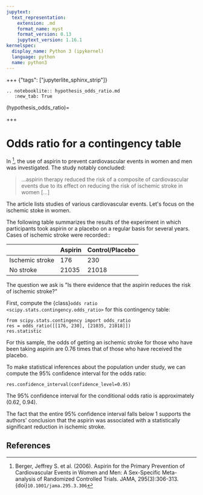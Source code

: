 ```yaml
---
jupytext:
  text_representation:
    extension: .md
    format_name: myst
    format_version: 0.13
    jupytext_version: 1.16.1
kernelspec:
  display_name: Python 3 (ipykernel)
  language: python
  name: python3
---
```


+++ {"tags": ["jupyterlite_sphinx_strip"]}

```{eval-rst}
.. notebooklite:: hypothesis_odds_ratio.md
   :new_tab: True
```

(hypothesis_odds_ratio)=

+++

# Odds ratio for a contingency table

In [^1], the use of aspirin to prevent cardiovascular events in women and men
was investigated. The study notably concluded:

> ...aspirin therapy reduced the risk of a composite of
> cardiovascular events due to its effect on reducing the risk of
> ischemic stroke in women [...]

The article lists studies of various cardiovascular events. Let's focus on the
ischemic stoke in women.

The following table summarizes the results of the experiment in which
participants took aspirin or a placebo on a regular basis for several years.
Cases of ischemic stroke were recorded::

|                 |    Aspirin    | Control/Placebo |
|-----------------|---------------|-----------------|
| Ischemic stroke |       176     |        230      |
| No stroke       |     21035     |      21018      |

The question we ask is "Is there evidence that the aspirin reduces the risk of
ischemic stroke?"

First, compute the {class}`odds ratio <scipy.stats.contingency.odds_ratio>` for
this contingency table:

```{code-cell}
from scipy.stats.contingency import odds_ratio
res = odds_ratio([[176, 230], [21035, 21018]])
res.statistic
```

For this sample, the odds of getting an ischemic stroke for those who have been
taking aspirin are 0.76 times that of those who have received the placebo.

To make statistical inferences about the population under study, we can compute
the 95% confidence interval for the odds ratio:

```{code-cell}
res.confidence_interval(confidence_level=0.95)
```

The 95% confidence interval for the conditional odds ratio is approximately
(0.62, 0.94).

The fact that the entire 95% confidence interval falls below 1 supports the
authors' conclusion that the aspirin was associated with a statistically
significant reduction in ischemic stroke.

## References

[^1]: Berger, Jeffrey S. et al. (2006). Aspirin for the Primary Prevention of
Cardiovascular Events in Women and Men: A Sex-Specific Meta-analysis of
Randomized Controlled Trials. JAMA, 295(3):306-313.
{doi}`10.1001/jama.295.3.306`
